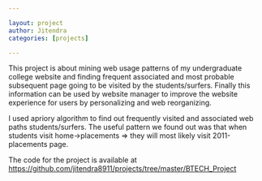 ```yaml
---

layout: project
author: Jitendra
categories: [projects]

---
```


This project is about mining web usage patterns of my undergraduate college website and finding frequent associated and most probable
subsequent page going to be visited by the students/surfers. Finally this information can be used by website manager to improve the
website experience for users by personalizing and web reorganizing.

I used apriory algorithm to find out frequently visited and associated web paths students/surfers. The useful pattern we found out was
that when students visit home->placements => they will most likely visit 2011-placements page.

The code for the project is available at https://github.com/jitendra8911/projects/tree/master/BTECH_Project
